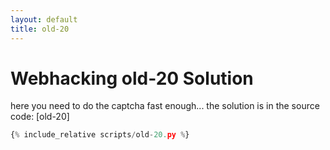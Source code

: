 ```yaml
---
layout: default
title: old-20
---
```


# Webhacking old-20 Solution

here you need to do the captcha fast enough... the solution is in the source code: [old-20]
```scripts/old-20.py
{% include_relative scripts/old-20.py %}
```

